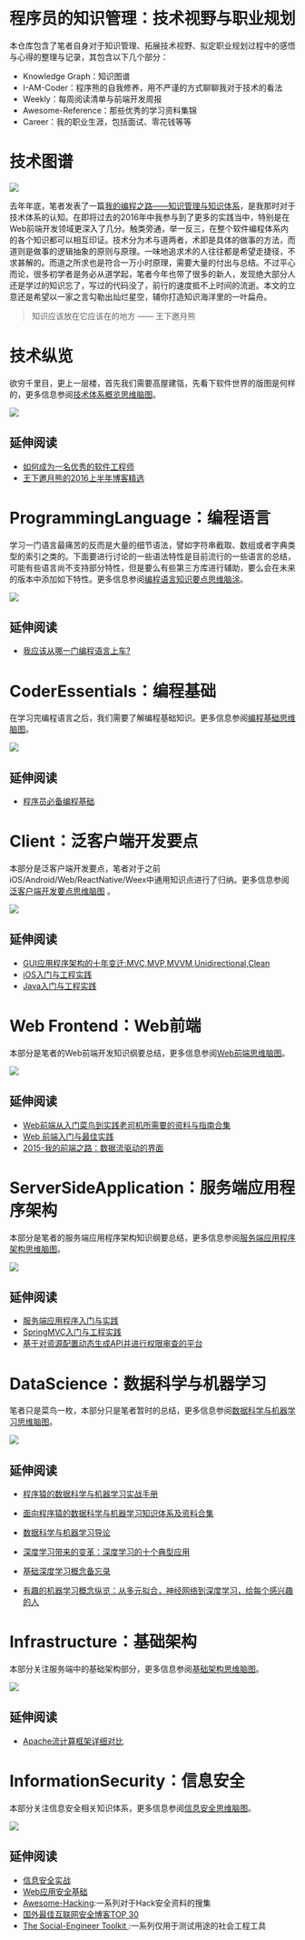 # 程序员的知识管理：技术视野与职业规划



本仓库包含了笔者自身对于知识管理、拓展技术视野、拟定职业规划过程中的感悟与心得的整理与记录，其包含以下几个部分：

- Knowledge Graph：知识图谱
- I-AM-Coder：程序熊的自我修养，用不严谨的方式聊聊我对于技术的看法
- Weekly：每周阅读清单与前端开发周报
- Awesome-Reference：那些优秀的学习资料集锦
- Career：我的职业生涯，包括面试、零花钱等等



# 技术图谱



![](https://camo.githubusercontent.com/1a7ddd081e0fcc80e7acf9ed04c5705f2028862c/68747470733a2f2f636f64696e672e6e65742f752f686f7465616d2f702f43616368652f6769742f7261772f6d61737465722f323031362f31302f332f312d6d44523069425643615f7a3750655a6864595a7859512e6a706567)

去年年底，笔者发表了一篇[我的编程之路——知识管理与知识体系](https://segmentfault.com/a/1190000004612590)，是我那时对于技术体系的认知。在即将过去的2016年中我参与到了更多的实践当中，特别是在Web前端开发领域更深入了几分。触类旁通，举一反三，在整个软件编程体系内的各个知识都可以相互印证。技术分为术与道两者，术即是具体的做事的方法，而道则是做事的逻辑抽象的原则与原理。一味地追求术的人往往都是希望走捷径，不求甚解的。而道之所求也是符合一万小时原理，需要大量的付出与总结。不过平心而论，很多初学者是务必从道学起，笔者今年也带了很多的新人，发现绝大部分人还是学过的知识忘了，写过的代码没了，前行的速度抵不上时间的流逝。本文的立意还是希望以一家之言勾勒出灿烂星空，辅你打造知识海洋里的一叶扁舟。
> 知识应该放在它应该在的地方 —— 王下邀月熊

# 技术纵览

欲穷千里目，更上一层楼，首先我们需要高屋建瓴，先看下软件世界的版图是何样的，更多信息参阅[技术体系概览思维脑图](https://www.processon.com/view/link/58593ea3e4b0db9f2e1407bb)。

![](https://coding.net/u/hoteam/p/Cache/git/raw/master/2016/12/2/Coder.png)

## 延伸阅读
- [如何成为一名优秀的软件工程师](https://github.com/wxyyxc1992/Coder-Knowledge-Management/blob/master/TechnologicalManagement/I-AM-Coder/how-to-be-a-successful-software-engineer.md)
- [王下邀月熊的2016上半年博客精选](https://segmentfault.com/a/1190000006017467)

# ProgrammingLanguage：编程语言

学习一门语言最痛苦的反而是大量的细节语法，譬如字符串截取、数组或者字典类型的索引之类的。下面要进行讨论的一些语法特性是目前流行的一些语言的总结，可能有些语言尚不支持部分特性，但是要么有些第三方库进行辅助，要么会在未来的版本中添加如下特性。更多信息参阅[编程语言知识要点思维脑涂](https://www.processon.com/view/link/5858d52ce4b0f767285df0b0)。

![](https://coding.net/u/hoteam/p/Cache/git/raw/master/2016/12/2/%25E7%25BC%2596%25E7%25A8%258B%25E8%25AF%25AD%25E8%25A8%2580.png)

## 延伸阅读
- [我应该从哪一门编程语言上车?](https://segmentfault.com/a/1190000007398287)

# CoderEssentials：编程基础

在学习完编程语言之后，我们需要了解编程基础知识。更多信息参阅[编程基础思维脑图](https://www.processon.com/view/link/5858f45be4b0db9f2e0e7ee4)。

![](https://coding.net/u/hoteam/p/Cache/git/raw/master/2016/12/2/CoderEssentials.png)

## 延伸阅读

- [程序员必备编程基础](https://github.com/wxyyxc1992/Coder-Essentials)

# Client：泛客户端开发要点

本部分是泛客户端开发要点，笔者对于之前iOS/Android/Web/ReactNative/Weex中通用知识点进行了归纳。更多信息参阅[泛客户端开发要点思维脑图](https://www.processon.com/view/link/5858fa8fe4b0db9f2e0f548e) 。

![](https://coding.net/u/hoteam/p/Cache/git/raw/master/2016/12/2/Client.png)

## 延伸阅读

- [GUI应用程序架构的十年变迁:MVC,MVP,MVVM,Unidirectional,Clean](https://segmentfault.com/a/1190000006016817)
- [iOS入门与工程实践](https://github.com/wxyyxc1992/iOS-Introduction-And-Best-Practices)
- [Java入门与工程实践](https://github.com/wxyyxc1992/Java-Introduction-And-Best-Practices)

# Web Frontend：Web前端

本部分是笔者的Web前端开发知识纲要总结，更多信息参阅[Web前端思维脑图](https://www.processon.com/view/link/5858cab0e4b04ce387a7cb53)。

![](https://coding.net/u/hoteam/p/Cache/git/raw/master/2016/12/2/Web.png)

## 延伸阅读

- [Web前端从入门菜鸟到实践老司机所需要的资料与指南合集](https://segmentfault.com/a/1190000007611188)
- [Web 前端入门与最佳实践](https://github.com/wxyyxc1992/Web-Frontend-Introduction-And-Best-Practices)
- [2015-我的前端之路：数据流驱动的界面](https://segmentfault.com/a/1190000004292245)


# ServerSideApplication：服务端应用程序架构

本部分是笔者的服务端应用程序架构知识纲要总结，更多信息参阅[服务端应用程序架构思维脑图](https://www.processon.com/view/link/5858fa40e4b0f767286314f3)。

![](https://coding.net/u/hoteam/p/Cache/git/raw/master/2016/12/2/ServerSideApplication.png)

## 延伸阅读

- [服务端应用程序入门与实践](https://github.com/wxyyxc1992/ServerSideApplication-Introduction-And-Practices)
- [SpringMVC入门与工程实践](https://github.com/wxyyxc1992/SpringMVC-Introduction-And-Best-Practices)
- [基于对资源配置动态生成API并进行权限审查的平台](https://github.com/wxyyxc1992/ConfigurableAPIServer)

# DataScience：数据科学与机器学习

笔者只是菜鸟一枚，本部分只是笔者暂时的总结，更多信息参阅[数据科学与机器学习思维脑图](https://www.processon.com/view/link/5858d6a1e4b0c1fa6c6ebdf8)。

![](https://coding.net/u/hoteam/p/Cache/git/raw/master/2016/12/2/DataScience.png)

## 延伸阅读
- [程序猿的数据科学与机器学习实战手册](https://github.com/wxyyxc1992/DataScience-And-MachineLearning-Handbook-For-Coders)
- [面向程序猿的数据科学与机器学习知识体系及资料合集](https://github.com/wxyyxc1992/DataScience-And-MachineLearning-Handbook-For-Coders/blob/master/DataScienceAI-Reference.md)

- [数据科学与机器学习导论](https://segmentfault.com/a/1190000005801260)
- [深度学习带来的变革：深度学习的十个典型应用](https://segmentfault.com/a/1190000007391860)
- [基础深度学习概念备忘录](https://zhuanlan.zhihu.com/p/24436419)
- [有趣的机器学习概念纵览：从多元拟合，神经网络到深度学习，给每个感兴趣的人](https://segmentfault.com/a/1190000005746236)

# Infrastructure：基础架构

本部分关注服务端中的基础架构部分，更多信息参阅[基础架构思维脑图](https://www.processon.com/view/link/5858fb18e4b0f76728632fd4)。

![](https://coding.net/u/hoteam/p/Cache/git/raw/master/2016/12/2/Infrastructure.png)

## 延伸阅读

- [Apache流计算框架详细对比](https://segmentfault.com/a/1190000004593949)

# InformationSecurity：信息安全

本部分关注信息安全相关知识体系，更多信息参阅[信息安全思维脑图](https://www.processon.com/view/link/5858f77fe4b0f7672862b84f)。

![](https://coding.net/u/hoteam/p/Cache/git/raw/master/2016/12/2/InfoSecurity.png)

## 延伸阅读

- [信息安全实战](https://github.com/wxyyxc1992/InfoSecurity-In-Action)
- [Web应用安全基础](https://github.com/wxyyxc1992/InfoSecurity-In-Action/blob/master/Reinforce/WebSecurity/basics-of-web-application-security.md)
- [Awesome-Hacking](https://github.com/Hack-with-Github/Awesome-Hacking#awesome-fuzzing):一系列对于Hack安全资料的搜集
- [国外最佳互联网安全博客TOP 30](https://jaq.alibaba.com/community/art/show?articleid=601&f=tt&hmsr=toutiao.io&utm_medium=toutiao.io&utm_source=toutiao.io)
- [The Social-Engineer Toolkit ](https://github.com/trustedsec/social-engineer-toolkit):一系列仅用于测试用途的社会工程工具






